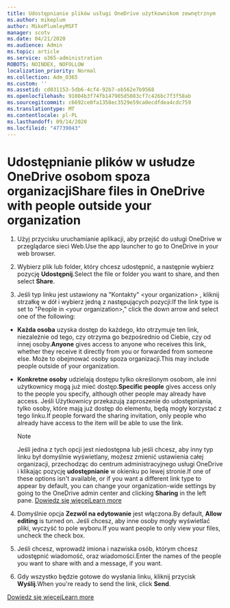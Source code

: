 ```yaml
---
title: Udostępnianie plików usługi OneDrive użytkownikom zewnętrznym
ms.author: mikeplum
author: MikePlumleyMSFT
manager: scotv
ms.date: 04/21/2020
ms.audience: Admin
ms.topic: article
ms.service: o365-administration
ROBOTS: NOINDEX, NOFOLLOW
localization_priority: Normal
ms.collection: Adm_O365
ms.custom: ''
ms.assetid: cd031153-5db6-4cf4-92b7-eb562e7b9568
ms.openlocfilehash: 91004b3f74fb147905d5083cf7c426bc7f3f58ab
ms.sourcegitcommit: c6692ce0fa1358ec3529e59ca0ecdfdea4cdc759
ms.translationtype: MT
ms.contentlocale: pl-PL
ms.lasthandoff: 09/14/2020
ms.locfileid: "47739043"
---
```

# <a name="share-files-in-onedrive-with-people-outside-your-organization"></a><span data-ttu-id="89072-102">Udostępnianie plików w usłudze OneDrive osobom spoza organizacji</span><span class="sxs-lookup"><span data-stu-id="89072-102">Share files in OneDrive with people outside your organization</span></span>

1. <span data-ttu-id="89072-103">Użyj przycisku uruchamianie aplikacji, aby przejść do usługi OneDrive w przeglądarce sieci Web.</span><span class="sxs-lookup"><span data-stu-id="89072-103">Use the app launcher to go to OneDrive in your web browser.</span></span> 
    
2. <span data-ttu-id="89072-104">Wybierz plik lub folder, który chcesz udostępnić, a następnie wybierz pozycję **Udostępnij**.</span><span class="sxs-lookup"><span data-stu-id="89072-104">Select the file or folder you want to share, and then select **Share**.</span></span> 
    
3. <span data-ttu-id="89072-105">Jeśli typ linku jest ustawiony na "Kontakty" \<your organization\> , kliknij strzałkę w dół i wybierz jedną z następujących pozycji:</span><span class="sxs-lookup"><span data-stu-id="89072-105">If the link type is set to "People in \<your organization\>," click the down arrow and select one of the following:</span></span> 
    
  - <span data-ttu-id="89072-106">**Każda osoba** uzyska dostęp do każdego, kto otrzymuje ten link, niezależnie od tego, czy otrzyma go bezpośrednio od Ciebie, czy od innej osoby.</span><span class="sxs-lookup"><span data-stu-id="89072-106">**Anyone** gives access to anyone who receives this link, whether they receive it directly from you or forwarded from someone else.</span></span> <span data-ttu-id="89072-107">Może to obejmować osoby spoza organizacji.</span><span class="sxs-lookup"><span data-stu-id="89072-107">This may include people outside of your organization.</span></span> 
    
  - <span data-ttu-id="89072-108">**Konkretne osoby** udzielają dostępu tylko określonym osobom, ale inni użytkownicy mogą już mieć dostęp.</span><span class="sxs-lookup"><span data-stu-id="89072-108">**Specific people** gives access only to the people you specify, although other people may already have access.</span></span> <span data-ttu-id="89072-109">Jeśli Użytkownicy przekazują zaproszenie do udostępniania, tylko osoby, które mają już dostęp do elementu, będą mogły korzystać z tego linku.</span><span class="sxs-lookup"><span data-stu-id="89072-109">If people forward the sharing invitation, only people who already have access to the item will be able to use the link.</span></span> 
    
    > [!NOTE]
    > <span data-ttu-id="89072-110">Jeśli jedna z tych opcji jest niedostępna lub jeśli chcesz, aby inny typ linku był domyślnie wyświetlany, możesz zmienić ustawienia całej organizacji, przechodząc do centrum administracyjnego usługi OneDrive i klikając pozycję **udostępnianie** w okienku po lewej stronie.</span><span class="sxs-lookup"><span data-stu-id="89072-110">If one of these options isn't available, or if you want a different link type to appear by default, you can change your organization-wide settings by going to the OneDrive admin center and clicking **Sharing** in the left pane.</span></span> [<span data-ttu-id="89072-111">Dowiedz się więcej</span><span class="sxs-lookup"><span data-stu-id="89072-111">Learn more</span></span>](https://go.microsoft.com/fwlink/?linkid=871961)
  
4. <span data-ttu-id="89072-112">Domyślnie opcja **Zezwól na edytowanie** jest włączona.</span><span class="sxs-lookup"><span data-stu-id="89072-112">By default, **Allow editing** is turned on.</span></span> <span data-ttu-id="89072-113">Jeśli chcesz, aby inne osoby mogły wyświetlać pliki, wyczyść to pole wyboru.</span><span class="sxs-lookup"><span data-stu-id="89072-113">If you want people to only view your files, uncheck the check box.</span></span> 
    
5. <span data-ttu-id="89072-114">Jeśli chcesz, wprowadź imiona i nazwiska osób, którym chcesz udostępnić wiadomość, oraz wiadomości.</span><span class="sxs-lookup"><span data-stu-id="89072-114">Enter the names of the people you want to share with and a message, if you want.</span></span>
    
6. <span data-ttu-id="89072-115">Gdy wszystko będzie gotowe do wysłania linku, kliknij przycisk **Wyślij**.</span><span class="sxs-lookup"><span data-stu-id="89072-115">When you're ready to send the link, click **Send**.</span></span> 
    
[<span data-ttu-id="89072-116">Dowiedz się więcej</span><span class="sxs-lookup"><span data-stu-id="89072-116">Learn more</span></span>](https://go.microsoft.com/fwlink/?linkid=871861)
  

